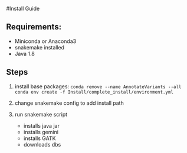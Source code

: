 #Install Guide

## Requirements: 
- Miniconda or Anaconda3
- snakemake installed 
- Java 1.8

## Steps 
1) install base packages: 
`conda remove --name AnnotateVariants --all`
`conda env create -f Install/complete_install/environment.yml`

2) change snakemake config to add install path 
3) run snakemake script
    - installs java jar
    - installs gemini
    - installs GATK
    - downloads dbs
